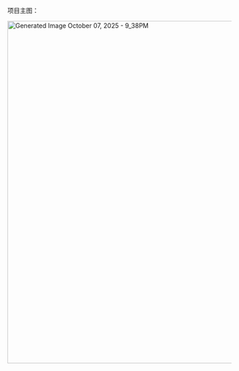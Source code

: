 项目主图：

<img width="1344" height="768" alt="Generated Image October 07, 2025 - 9_38PM" src="https://github.com/user-attachments/assets/f23f64cd-3915-4b08-b185-ba8f2743e1c6" />
